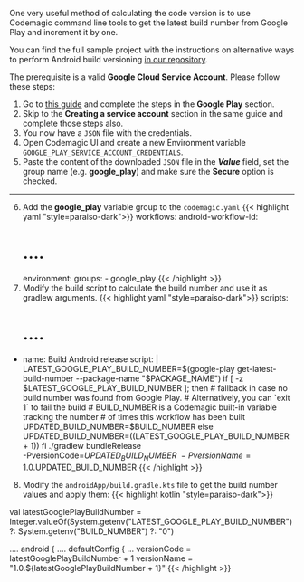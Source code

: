 
One very useful method of calculating the code version is to use Codemagic command line tools to get the latest build number from Google Play and increment it by one.

You can find the full sample project with the instructions on alternative ways to perform Android build versioning [in our repository](https://github.com/codemagic-ci-cd/android-versioning-example).


The prerequisite is a valid **Google Cloud Service Account**. Please follow these steps:
1. Go to [this guide](https://docs.codemagic.io/yaml-publishing/google-play/) and complete the steps in the **Google Play** section.
2. Skip to the **Creating a service account** section in the same guide and complete those steps also.
3. You now have a `JSON` file with the credentials.
4. Open Codemagic UI and create a new Environment variable `GOOGLE_PLAY_SERVICE_ACCOUNT_CREDENTIALS`.
5. Paste the content of the downloaded `JSON` file in the **_Value_** field, set the group name (e.g. **google_play**) and make sure the **Secure** option is checked.
---
6. Add the **google_play** variable group to the `codemagic.yaml`
{{< highlight yaml "style=paraiso-dark">}}
workflows:
  android-workflow-id:
    # ....
    environment:
      groups:
        - google_play
{{< /highlight >}}
7. Modify the build script to calculate the build number and use it as gradlew arguments.
{{< highlight yaml "style=paraiso-dark">}}
scripts:
    # ....
  - name: Build Android release
    script: | 
      LATEST_GOOGLE_PLAY_BUILD_NUMBER=$(google-play get-latest-build-number --package-name "$PACKAGE_NAME")
      if [ -z $LATEST_GOOGLE_PLAY_BUILD_NUMBER ]; then
        # fallback in case no build number was found from Google Play.
        # Alternatively, you can `exit 1` to fail the build
        # BUILD_NUMBER is a Codemagic built-in variable tracking the number
        # of times this workflow has been built
          UPDATED_BUILD_NUMBER=$BUILD_NUMBER
      else
          UPDATED_BUILD_NUMBER=$(($LATEST_GOOGLE_PLAY_BUILD_NUMBER + 1))
      fi
      ./gradlew bundleRelease \
          -PversionCode=$UPDATED_BUILD_NUMBER \
          -PversionName=1.0.$UPDATED_BUILD_NUMBER
{{< /highlight >}}
8. Modify the `androidApp/build.gradle.kts` file to get the build number values and apply them:
{{< highlight kotlin "style=paraiso-dark">}}

val latestGooglePlayBuildNumber = Integer.valueOf(System.getenv("LATEST_GOOGLE_PLAY_BUILD_NUMBER") ?: System.getenv("BUILD_NUMBER") ?: "0")

....
android {
    ....
    defaultConfig {
        ...
        versionCode = latestGooglePlayBuildNumber + 1
        versionName = "1.0.${latestGooglePlayBuildNumber + 1}"
{{< /highlight >}}
